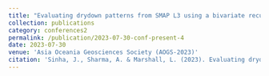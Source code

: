 ```yaml
---
title: "Evaluating drydown patterns from SMAP L3 using a bivariate recursive filter"
collection: publications
category: conferences2
permalink: /publication/2023-07-30-conf-present-4
date: 2023-07-30
venue: 'Asia Oceania Geosciences Society (AOGS-2023)'
citation: 'Sinha, J., Sharma, A. & Marshall, L. (2023). Evaluating drydown patterns from SMAP L3 using a bivariate recursive filter. Asia Oceania Geosciences Society (AOGS-2023), 30 July - 4 August 2023, Singapore.'
---
```

